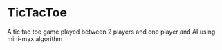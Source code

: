 # TicTacToe
A tic tac toe game played between 2 players and one player and AI using mini-max algorithm 

